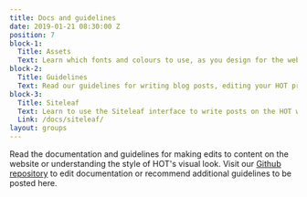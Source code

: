 ```yaml
---
title: Docs and guidelines
date: 2019-01-21 08:30:00 Z
position: 7
block-1:
  Title: Assets
  Text: Learn which fonts and colours to use, as you design for the website. Download relevant logos to include in your website or press release.
block-2:
  Title: Guidelines
  Text: Read our guidelines for writing blog posts, editing your HOT profile, and selecting and uploading images.
block-3:
  Title: Siteleaf
  Text: Learn to use the Siteleaf interface to write posts on the HOT website.
  Link: /docs/siteleaf/
layout: groups
---
```


Read the documentation and guidelines for making edits to content on the website or understanding the style of HOT's visual look. Visit our [Github repository](https://github.com/hotosm/hotosm-website) to edit documentation or recommend additional guidelines to be posted here.
